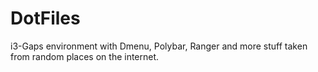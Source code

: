 # DotFiles
i3-Gaps environment with Dmenu, Polybar, Ranger and more stuff taken from random places on the internet.
